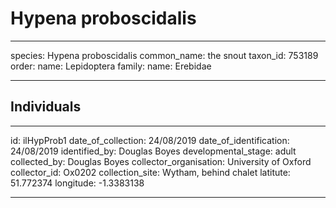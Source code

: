 # Hypena proboscidalis

---
species: Hypena proboscidalis
common_name: the snout
taxon_id: 753189
order:
  name: Lepidoptera
family:
  name: Erebidae

---

## Individuals

---
id: ilHypProb1
date_of_collection: 24/08/2019
date_of_identification: 24/08/2019
identified_by: Douglas Boyes
developmental_stage: adult
collected_by: Douglas Boyes
collector_organisation: University of Oxford
collector_id: Ox0202
collection_site: Wytham, behind chalet
latitute: 51.772374
longitude: -1.3383138

---

